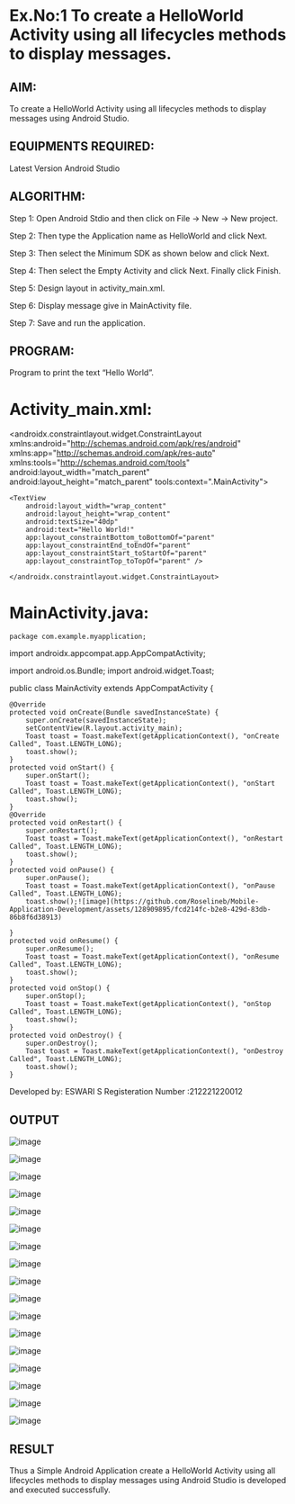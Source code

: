 # Ex.No:1 To create a HelloWorld Activity using all lifecycles methods to display messages.


## AIM:

To create a HelloWorld Activity using all lifecycles methods to display messages using Android Studio.

## EQUIPMENTS REQUIRED:

Latest Version Android Studio

## ALGORITHM:

Step 1: Open Android Stdio and then click on File -> New -> New project.

Step 2: Then type the Application name as HelloWorld and click Next. 

Step 3: Then select the Minimum SDK as shown below and click Next.

Step 4: Then select the Empty Activity and click Next. Finally click Finish.

Step 5: Design layout in activity_main.xml.

Step 6: Display message give in MainActivity file.

Step 7: Save and run the application.

## PROGRAM:
Program to print the text “Hello World”.

# Activity_main.xml:
<androidx.constraintlayout.widget.ConstraintLayout xmlns:android="http://schemas.android.com/apk/res/android" xmlns:app="http://schemas.android.com/apk/res-auto" xmlns:tools="http://schemas.android.com/tools" android:layout_width="match_parent" android:layout_height="match_parent" tools:context=".MainActivity">
```
<TextView
    android:layout_width="wrap_content"
    android:layout_height="wrap_content"
    android:textSize="40dp"
    android:text="Hello World!"
    app:layout_constraintBottom_toBottomOf="parent"
    app:layout_constraintEnd_toEndOf="parent"
    app:layout_constraintStart_toStartOf="parent"
    app:layout_constraintTop_toTopOf="parent" />
```
```
</androidx.constraintlayout.widget.ConstraintLayout>
```
# MainActivity.java:

```
package com.example.myapplication;
```
import androidx.appcompat.app.AppCompatActivity;

import android.os.Bundle; import android.widget.Toast;

public class MainActivity extends AppCompatActivity {

```
@Override
protected void onCreate(Bundle savedInstanceState) {
    super.onCreate(savedInstanceState);
    setContentView(R.layout.activity_main);
    Toast toast = Toast.makeText(getApplicationContext(), "onCreate Called", Toast.LENGTH_LONG);
    toast.show();
}
protected void onStart() {
    super.onStart();
    Toast toast = Toast.makeText(getApplicationContext(), "onStart Called", Toast.LENGTH_LONG);
    toast.show();
}
@Override
protected void onRestart() {
    super.onRestart();
    Toast toast = Toast.makeText(getApplicationContext(), "onRestart Called", Toast.LENGTH_LONG);
    toast.show();
}
protected void onPause() {
    super.onPause();
    Toast toast = Toast.makeText(getApplicationContext(), "onPause Called", Toast.LENGTH_LONG);
    toast.show();![image](https://github.com/Roselineb/Mobile-Application-Development/assets/128909895/fcd214fc-b2e8-429d-83db-86b8f6d38913)
    
}
protected void onResume() {
    super.onResume();
    Toast toast = Toast.makeText(getApplicationContext(), "onResume Called", Toast.LENGTH_LONG);
    toast.show();
}
protected void onStop() {
    super.onStop();
    Toast toast = Toast.makeText(getApplicationContext(), "onStop Called", Toast.LENGTH_LONG);
    toast.show();
}
protected void onDestroy() {
    super.onDestroy();
    Toast toast = Toast.makeText(getApplicationContext(), "onDestroy Called", Toast.LENGTH_LONG);
    toast.show();
}

```
Developed by: ESWARI S Registeration Number :212221220012

## OUTPUT
![image](https://github.com/ieswaris/Mobile-Application-Development/assets/127847210/e0a06bce-fd11-4a73-86e8-699b06859536)

![image](https://github.com/ieswaris/Mobile-Application-Development/assets/127847210/80219e85-4965-4cf3-ac66-cd8182eed5da)

![image](https://github.com/ieswaris/Mobile-Application-Development/assets/127847210/d98a0503-20af-45f7-afd8-b92c11770e18)

![image](https://github.com/ieswaris/Mobile-Application-Development/assets/127847210/f642bbf1-369e-4c9d-a930-d061acf11531)

![image](https://github.com/ieswaris/Mobile-Application-Development/assets/127847210/5cdd0012-6d0c-43da-b9f9-8c9ebe67a55e)

![image](https://github.com/ieswaris/Mobile-Application-Development/assets/127847210/83f962b0-d66a-4452-ba80-43b2a7df9c92)

![image](https://github.com/ieswaris/Mobile-Application-Development/assets/127847210/6d0d8e47-c382-447f-b6ac-34cb0b72698a)

![image](https://github.com/ieswaris/Mobile-Application-Development/assets/127847210/799b72e8-3b5c-4be3-8e41-097258c1ec10)

![image](https://github.com/ieswaris/Mobile-Application-Development/assets/127847210/02cfe21f-6407-4ad4-909c-2e497f320120)

![image](https://github.com/ieswaris/Mobile-Application-Development/assets/127847210/c65dc6f8-9e81-4ed3-8b21-12c3fa88868b)

![image](https://github.com/ieswaris/Mobile-Application-Development/assets/127847210/d72ea4dc-3149-459c-82d0-3eaf944d892c)

![image](https://github.com/ieswaris/Mobile-Application-Development/assets/127847210/5f5d70e7-e7ca-4246-bfa8-686c219d85a2)

![image](https://github.com/ieswaris/Mobile-Application-Development/assets/127847210/f682781d-77f2-48fd-b2ad-82f8c81f7f42)

![image](https://github.com/ieswaris/Mobile-Application-Development/assets/127847210/e6e72037-e6e2-4120-9b09-0bcfe961d264)

![image](https://github.com/ieswaris/Mobile-Application-Development/assets/127847210/bf1b6e3d-3d26-4acd-869c-726d17f364c5)

![image](https://github.com/ieswaris/Mobile-Application-Development/assets/127847210/eccbfa02-c1b0-4449-8657-15755eace798)

![image](https://github.com/ieswaris/Mobile-Application-Development/assets/127847210/a3a257a8-88aa-4fcc-b94d-60fbf2087276)

## RESULT
Thus a Simple Android Application create a HelloWorld Activity using all lifecycles methods to display messages using Android Studio is developed and executed successfully.
